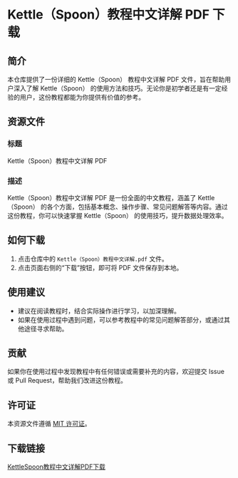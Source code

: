 # Kettle（Spoon）教程中文详解 PDF 下载

## 简介

本仓库提供了一份详细的 Kettle（Spoon） 教程中文详解 PDF 文件，旨在帮助用户深入了解 Kettle（Spoon） 的使用方法和技巧。无论你是初学者还是有一定经验的用户，这份教程都能为你提供有价值的参考。

## 资源文件

### 标题
Kettle（Spoon）教程中文详解 PDF

### 描述
Kettle（Spoon）教程中文详解 PDF 是一份全面的中文教程，涵盖了 Kettle（Spoon） 的各个方面，包括基本概念、操作步骤、常见问题解答等内容。通过这份教程，你可以快速掌握 Kettle（Spoon） 的使用技巧，提升数据处理效率。

## 如何下载

1. 点击仓库中的 `Kettle（Spoon）教程中文详解.pdf` 文件。
2. 点击页面右侧的“下载”按钮，即可将 PDF 文件保存到本地。

## 使用建议

- 建议在阅读教程时，结合实际操作进行学习，以加深理解。
- 如果在使用过程中遇到问题，可以参考教程中的常见问题解答部分，或通过其他途径寻求帮助。

## 贡献

如果你在使用过程中发现教程中有任何错误或需要补充的内容，欢迎提交 Issue 或 Pull Request，帮助我们改进这份教程。

## 许可证

本资源文件遵循 [MIT 许可证](LICENSE)。

## 下载链接

[KettleSpoon教程中文详解PDF下载](https://pan.quark.cn/s/bcf1c1eb400d)